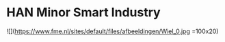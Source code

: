 # HAN Minor Smart Industry

![](https://www.fme.nl/sites/default/files/afbeeldingen/Wiel_0.jpg =100x20)
